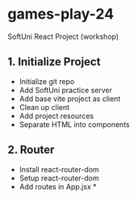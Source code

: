 # games-play-24
SoftUni React Project (workshop)

## 1. Initialize Project
 * Initialize git repo
 * Add SoftUni practice server
 * Add base vite project as client
 * Clean up client
 * Add project resources
 * Separate HTML into components
## 2. Router
 * Install react-router-dom
 * Setup react-router-dom
 * Add routes in App.jsx
    * 

